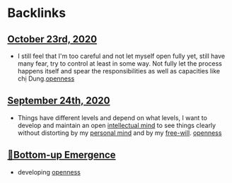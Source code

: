 
# Backlinks
## [October 23rd, 2020](<October 23rd, 2020.md>)
- I still feel that I'm too careful and not let myself open fully yet, still have many fear, try to control at least in some way. Not fully let the process happens itself and spear the responsibilities as well as capacities like chị Dung.[openness](<openness.md>)

## [September 24th, 2020](<September 24th, 2020.md>)
- Things have different levels and depend on what levels, I want to develop and maintain an open [intellectual mind](<intellectual mind.md>) to see things clearly without distorting by my [personal mind](<personal mind.md>) and by my [free-will](<free-will.md>). [openness](<openness.md>)

## [🌲Bottom-up Emergence](<🌲Bottom-up Emergence.md>)
- developing [openness](<openness.md>)

